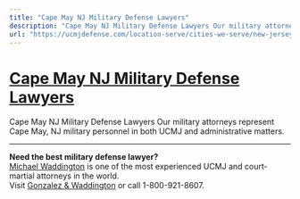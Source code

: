 ```yaml
---
title: "Cape May NJ Military Defense Lawyers"
description: "Cape May NJ Military Defense Lawyers Our military attorneys represent Cape May, NJ military personnel in both UCMJ and administrative matters."
url: "https://ucmjdefense.com/location-serve/cities-we-serve/new-jersey-military-defense-lawyers/cape-may-nj-military-defense-lawyers.html"
---
```


# [Cape May NJ Military Defense Lawyers](https://ucmjdefense.com/location-serve/cities-we-serve/new-jersey-military-defense-lawyers/cape-may-nj-military-defense-lawyers.html)

Cape May NJ Military Defense Lawyers Our military attorneys represent Cape May, NJ military personnel in both UCMJ and administrative matters.

---

**Need the best military defense lawyer?**  
[Michael Waddington](https://ucmjdefense.com/attorneys/michael-stewart-waddington-partner.html) is one of the most experienced UCMJ and court-martial attorneys in the world.  
Visit [Gonzalez & Waddington](https://ucmjdefense.com) or call 1-800-921-8607.
